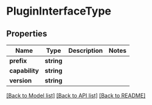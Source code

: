 # PluginInterfaceType

## Properties
Name | Type | Description | Notes
------------ | ------------- | ------------- | -------------
**prefix** | **string** |  | 
**capability** | **string** |  | 
**version** | **string** |  | 

[[Back to Model list]](../README.md#documentation-for-models) [[Back to API list]](../README.md#documentation-for-api-endpoints) [[Back to README]](../README.md)


